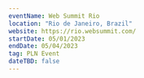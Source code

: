 ```yaml
---
eventName: Web Summit Rio
location: "Rio de Janeiro, Brazil"
website: https://rio.websummit.com/
startDate: 05/01/2023
endDate: 05/04/2023
tag: PLN Event
dateTBD: false
---
```

